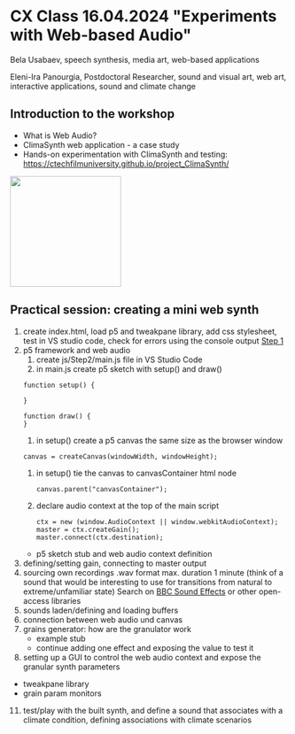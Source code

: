 # CX Class 16.04.2024 "Experiments with Web-based Audio"
Bela Usabaev, speech synthesis, media art, web-based applications

Eleni-Ira Panourgia, Postdoctoral Researcher, sound and visual art, web art, interactive applications, sound and climate change

## Introduction to the workshop
- What is Web Audio?
- ClimaSynth web application - a case study
- Hands-on experimentation with ClimaSynth and testing: https://ctechfilmuniversity.github.io/project_ClimaSynth/

<img src="https://github.com/xy-grainsynth/xy-prototype/assets/115570643/34b7190e-8a4f-4ede-9a6f-cfd78e3b5bac"  width="200" height="200">

## Practical session: creating a mini web synth
1. create index.html, load p5 and tweakpane library, add css stylesheet, test in VS studio code, check for errors using the console output [Step 1](https://github.com/xy-grainsynth/workshop/tree/3e2b8b6582ee4d3fdd18285555bde1f1e51077b2)
2. p5 framework and web audio
   1. create js/Step2/main.js file in VS Studio Code
   1. in main.js create p5 sketch with setup() and draw()
     ```
     function setup() {

     }

     function draw() {
     }
     ```
   1. in setup() create a p5 canvas the same size as the browser window
     ```
     canvas = createCanvas(windowWidth, windowHeight);
     ```
   1. in setup() tie the canvas to canvasContainer html node
       ```
       canvas.parent("canvasContainer");
       ```
   1. declare audio context at the top of the main script
      ```
      ctx = new (window.AudioContext || window.webkitAudioContext);
      master = ctx.createGain();
      master.connect(ctx.destination);
      ```
   - p5 sketch stub and web audio context definition
5. defining/setting gain, connecting to master output
6. sourcing own recordings .wav format max. duration 1 minute (think of a sound that would be interesting to use for transitions from natural to extreme/unfamiliar state) Search on [BBC Sound Effects](https://sound-effects.bbcrewind.co.uk/search?q=nature&resultSize=30) or other open-access libraries
7. sounds laden/defining and loading buffers
8. connection between web audio und canvas
9. grains generator: how are the granulator work
   - example stub
   - continue adding one effect and exposing the value to test it 
10. setting up a GUI to control the web audio context and expose the granular synth parameters
   - tweakpane library
   - grain param monitors
11. test/play with the built synth, and define a sound that associates with a climate condition, defining associations with climate scenarios
